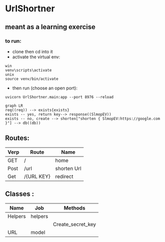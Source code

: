 # UrlShortner

##  meant as a learning exercise


### to run:
- clone then cd into it
- activate the virtual env:
```
win
venv\scripts\activate
unix
source venv/bin/activate
```
- then run (choose an open port): 
```
uvicorn UrlShortner.main:app --port 8976 --reload
```

```mermaid
graph LR
req((req)) --> exists{exists}
exists -- yes, return key--> response((SlmopEV))
exists -- no, create --> shorten["shorten { SlmopEV:https://google.com }"] --> db((db))  
```

## Routes:

|Verp|Route|Name|
|---|---|---|
|GET|/|home|
|Post|/url|shorten Url|
|Get|/{URL KEY}| redirect|


## Classes : 

|Name|Job|Methods|
|---|---|---|
|Helpers| helpers| |
|||Create_secret_key|
|URL|model||
